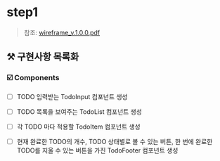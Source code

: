 # step1

> 참조: [wireframe_v.1.0.0.pdf](https://github.com/cubodado/TodoApp/blob/main/docs/wireframe/wireframe_v.1.0.0.pdf)

## ⚒️ 구현사항 목록화

### ☑️ Components

* [ ] TODO 입력받는 TodoInput 컴포넌트 생성
* [ ] TODO 목록을 보여주는 TodoList 컴포넌트 생성
* [ ] 각 TODO 마다 적용할 TodoItem 컴포넌트 생성
* [ ] 현재 완료한 TODO의 개수, TODO 상태별로 볼 수 있는 버튼, 한 번에 완료한 TODO를 지울 수 있는 버튼을 가진 TodoFooter 컴포넌트 생성

